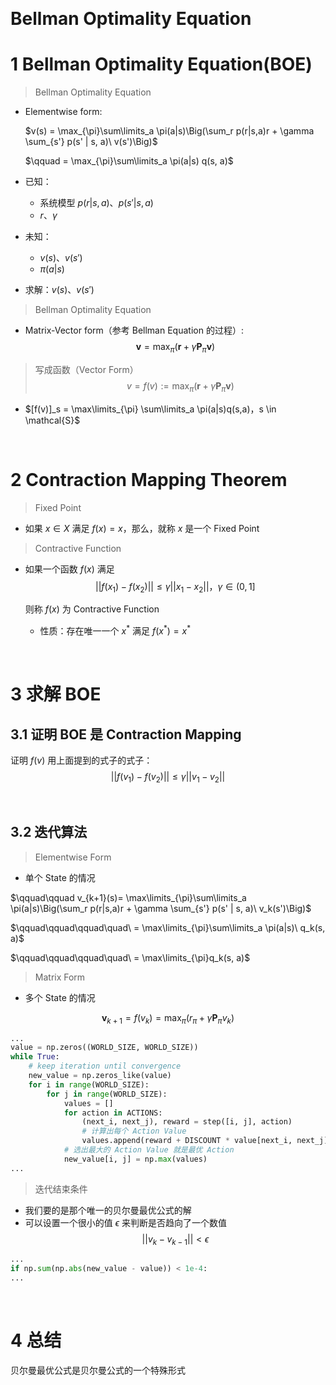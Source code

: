 &emsp;
# Bellman Optimality Equation
# 1 Bellman Optimality Equation(BOE)
>Bellman Optimality Equation
- Elementwise form:

    $v(s) = \max_{\pi}\sum\limits_a \pi(a|s)\Big(\sum_r p(r|s,a)r + \gamma \sum_{s'} p(s' | s, a)\ v(s')\Big)$

    $\qquad = \max_{\pi}\sum\limits_a \pi(a|s) q(s, a)$
- 已知：
    - 系统模型 $p(r|s,a)、p(s' | s, a)$
    - $r、\gamma$
- 未知：
    - $v(s)、v(s')$
    - $\pi(a|s)$
- 求解：$v(s)、v(s')$

>Bellman Optimality Equation
- Matrix-Vector form（参考 Bellman Equation 的过程）:
$$\pmb{v} = \max_{\pi} (\pmb{r} + \gamma\pmb{P}_{\pi}\pmb{v})$$

>写成函数（Vector Form）
$$v = f(v) := \max_{\pi} (\pmb{r} + \gamma\pmb{P}_{\pi}\pmb{v})$$
- $[f(v)]_s = \max\limits_{\pi} \sum\limits_a \pi(a|s)q(s,a)，s \in \mathcal{S}$

&emsp;
# 2 Contraction Mapping Theorem

>Fixed Point
- 如果 $x \in X$ 满足 $f(x) = x$，那么，就称 $x$ 是一个 Fixed Point

>Contractive Function
- 如果一个函数 $f(x)$ 满足 
    $$||f(x_1) - f(x_2)|| \leq \gamma||x_1 - x_2||，\gamma \in (0,1]$$

    则称 $f(x)$ 为 Contractive Function
    - 性质：存在唯一一个 $x^*$ 满足 $f(x^*) = x^*$



&emsp;
# 3 求解 BOE
## 3.1 证明 BOE 是 Contraction Mapping
证明 $f(v)$ 用上面提到的式子的式子：
$$||f(v_1) - f(v_2)|| \leq \gamma||v_1 - v_2||$$


&emsp;
## 3.2 迭代算法

>Elementwise Form
- 单个 State 的情况

$\qquad\qquad v_{k+1}(s)= \max\limits_{\pi}\sum\limits_a \pi(a|s)\Big(\sum_r p(r|s,a)r + \gamma \sum_{s'} p(s' | s, a)\ v_k(s')\Big)$

$\qquad\qquad\qquad\quad\  = \max\limits_{\pi}\sum\limits_a \pi(a|s)\ q_k(s, a)$

$\qquad\qquad\qquad\quad\  = \max\limits_{\pi}q_k(s, a)$

>Matrix Form
- 多个 State 的情况

$$\pmb{v}_{k+1} = f(v_k) = \max_{\pi} (r_{\pi} + \gamma \pmb{P}_{\pi}v_k)$$


```py
...
value = np.zeros((WORLD_SIZE, WORLD_SIZE))
while True:
    # keep iteration until convergence
    new_value = np.zeros_like(value)
    for i in range(WORLD_SIZE):
        for j in range(WORLD_SIZE):
            values = []
            for action in ACTIONS:
                (next_i, next_j), reward = step([i, j], action)
                # 计算出每个 Action Value
                values.append(reward + DISCOUNT * value[next_i, next_j])
            # 选出最大的 Action Value 就是最优 Action
            new_value[i, j] = np.max(values)
...
```


>迭代结束条件
- 我们要的是那个唯一的贝尔曼最优公式的解
- 可以设置一个很小的值 $\epsilon$ 来判断是否趋向了一个数值
$$||v_k - v_{k-1}|| < \epsilon$$
```py
...
if np.sum(np.abs(new_value - value)) < 1e-4:
...
```

&emsp;
# 4 总结
贝尔曼最优公式是贝尔曼公式的一个特殊形式